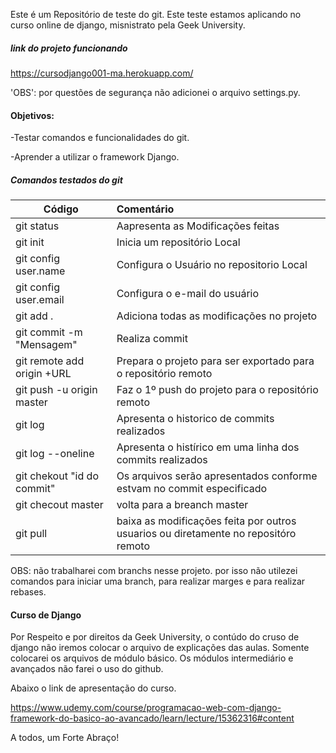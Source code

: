 Este é um Repositório de teste do git. Este teste estamos 
aplicando no curso online de django, misnistrato pela 
Geek University.

##### link do projeto funcionando
https://cursodjango001-ma.herokuapp.com/

'OBS': por questões de segurança não adicionei o arquivo settings.py.

#### Objetivos:

-Testar comandos e funcionalidades do git.

-Aprender a utilizar o framework Django.  

##### Comandos testados do git

Código | Comentário
-------|:-----------
git status | Aapresenta as Modificações feitas
git init | Inicia um repositório Local
git config user.name | Configura o Usuário no repositorio Local
git config user.email | Configura o e-mail do usuário
git add . | Adiciona todas as modificações no projeto
git commit -m "Mensagem" | Realiza commit
git remote add origin +URL | Prepara o projeto para ser exportado para o repositório remoto 
git push -u origin master | Faz o 1º push do projeto para o repositório remoto
git log | Apresenta o historico de commits realizados
git log --oneline | Apresenta o histírico em uma linha dos commits realizados
git chekout "id do commit" | Os arquivos serão apresentados conforme estvam no commit especificado
git checout master | volta para a breanch master
git pull | baixa as modificações feita por outros usuarios ou diretamente no repositóro remoto 

OBS: não trabalharei com branchs nesse projeto. por isso não utilezei comandos
para iniciar uma branch, para realizar marges e para realizar rebases.

#### Curso de Django

Por Respeito e por direitos da Geek University, o contúdo do cruso de django não 
iremos colocar o arquivo de explicações das aulas. Somente colocarei os arquivos
de módulo básico. Os módulos intermediário e avançados não farei o uso do github. 

Abaixo o link de apresentação do curso.

https://www.udemy.com/course/programacao-web-com-django-framework-do-basico-ao-avancado/learn/lecture/15362316#content
 
A todos, um Forte Abraço!
